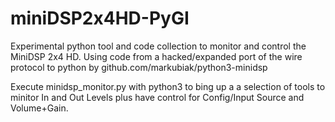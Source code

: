 # miniDSP2x4HD-PyGI

Experimental python tool and code collection to monitor and control the MiniDSP 2x4 HD.
Using code from a hacked/expanded port of the wire protocol to python by github.com/markubiak/python3-minidsp

Execute minidsp_monitor.py with python3 to bing up a a selection of tools to minitor In and Out Levels plus have control for Config/Input Source and Volume+Gain.

